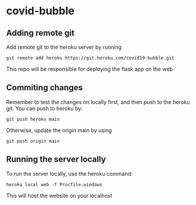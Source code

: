 # covid-bubble

## Adding remote git

Add remote git to the heroku server by running 
```
git remote add heroku https://git.heroku.com/covid19-bubble.git
```
This repo will be responsible for deploying the flask app on the web

## Commiting changes

Remember to test the changes on locally first, and then push to the heroku git. You can push to heroku by:
```
git push heroku main
```
Otherwise, update the origin main by using 
```
git push origin main
```

## Running the server locally

To run the server locally, use the heroku command:
```
heroku local web -f Procfile.windows
```
This will host the website on your localhost